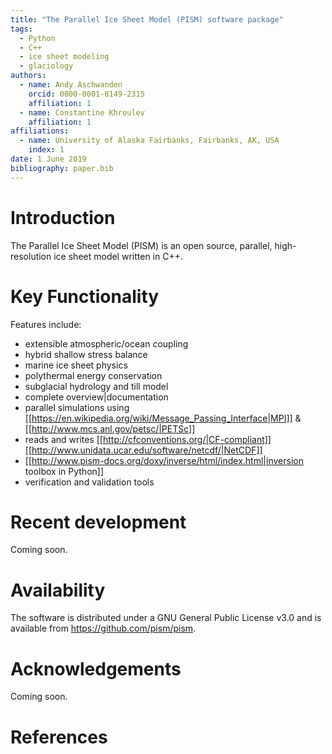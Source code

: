 ```yaml
---
title: "The Parallel Ice Sheet Model (PISM) software package"
tags:
  - Python
  - C++
  - ice sheet modeling
  - glaciology
authors:
  - name: Andy Aschwanden
    orcid: 0000-0001-8149-2315
    affiliation: 1
  - name: Constantine Khroulev
    affiliation: 1
affiliations:
  - name: University of Alaska Fairbanks, Fairbanks, AK, USA
    index: 1
date: 1 June 2019
bibliography: paper.bib
---
```



# Introduction

The Parallel Ice Sheet Model (PISM) is an open source, parallel, high-resolution ice sheet model written in C++.

# Key Functionality

Features include:
  * extensible atmospheric/ocean coupling
  * hybrid shallow stress balance
  * marine ice sheet physics
  * polythermal energy conservation
  * subglacial hydrology and till model
  * complete overview|documentation
  * parallel simulations using [[https://en.wikipedia.org/wiki/Message_Passing_Interface|MPI]] & [[http://www.mcs.anl.gov/petsc/|PETSc]]
  * reads and writes [[http://cfconventions.org/|CF-compliant]] [[http://www.unidata.ucar.edu/software/netcdf/|NetCDF]]
  * [[http://www.pism-docs.org/doxy/inverse/html/index.html|inversion toolbox in Python]]
  * verification and validation tools

# Recent development

Coming soon.

# Availability

The software is distributed under a GNU General Public License v3.0 and is available from <https://github.com/pism/pism>.

# Acknowledgements

Coming soon.

# References